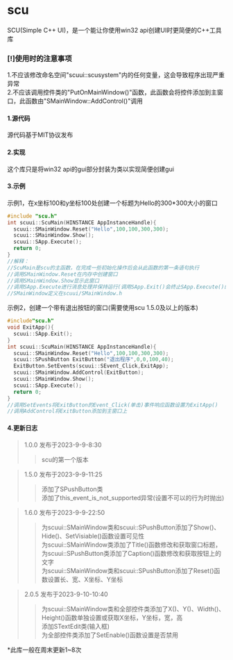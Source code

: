 # scu
SCU(Simple C++ UI)，是一个能让你使用win32 api创建UI时更简便的C++工具库

### [!]使用时的注意事项 ###
1.不应该修改命名空间"scuui::scusystem"内的任何变量，这会导致程序出现严重异常  
2.不应该调用控件类的"PutOnMainWindow()"函数，此函数会将控件添加到主窗口，此函数由"SMainWindow::AddControl()"调用

#### 1.源代码 ####
源代码基于MIT协议发布  

#### 2.实现 ####
这个库只是将win32 api的gui部分封装为类以实现简便创建gui

#### 3.示例 ####
示例1，在x坐标100和y坐标100处创建一个标题为Hello的300*300大小的窗口  
```c++
#include "scu.h"
int scuui::ScuMain(HINSTANCE AppInstanceHandle){
  scuui::SMainWindow.Reset("Hello",100,100,300,300);
  scuui::SMainWindow.Show();
  scuui::SApp.Execute();
  return 0;
}
//解释：
//ScuMain是scu的主函数，在完成一些初始化操作后会从此函数的第一条语句执行
//调用SMainWindow.Reset在内存中创建窗口
//调用SMainWindow.Show显示此窗口
//调用SApp.Execute进行消息处理并保持运行(调用SApp.Exit()会终止SApp.Execute()的运行)
//SMainWindow定义在scuui/SMainWindow.h
```  
示例2，创建一个带有退出按钮的窗口(需要使用scu 1.5.0及以上的版本)  
```c++
#include"scu.h"
void ExitApp(){
  scuui::SApp.Exit();
}
int scuui::ScuMain(HINSTANCE AppInstanceHandle){
  scuui::SMainWindow.Reset("Hello",100,100,300,300);
  scuui::SPushButton ExitButton("退出程序",0,0,100,40);
  ExitButton.SetEvents(scuui::SEvent_Click,ExitApp);
  scuui::SMainWindow.AddControl(ExitButton);
  scuui::SMainWindow.Show();
  scuui::SApp.Execute();
  return 0;
}
//调用SetEvents将ExitButton的Event_Click(单击)事件响应函数设置为ExitApp()
//调用AddControl将ExitButton添加到主窗口上
```  
#### 4.更新日志 ####
> 1.0.0 发布于2023-9-9-8:30
 >> scu的第一个版本

> 1.5.0 发布于2023-9-9-11:25
 >> 添加了SPushButton类  
 >> 添加了this_event_is_not_supported异常(设置不可以的行为时抛出)

> 1.6.0 发布于2023-9-9-22:50
 >> 为scuui::SMainWindow类和scuui::SPushButton添加了Show()、Hide()、SetVisiable()函数设置可见性  
 >> 为scuui::SMainWindow类添加了Title()函数修改和获取窗口标题，为scuui::SPushButton类添加了Caption()函数修改和获取按钮上的文字  
 >> 为scuui::SMainWindow类和scuui::SPushButton添加了Reset()函数设置长、宽、X坐标、Y坐标

> 2.0.5 发布于2023-9-10-10:40
 >> 为scuui::SMainWindow类和全部控件类添加了X()、Y()、Width()、Height()函数单独设置或获取X坐标，Y坐标，宽，高  
 >> 添加STextEdit类(输入框)  
 >> 为全部控件类添加了SetEnable()函数设置是否禁用
  
  
*此库一般在周末更新1~8次  
